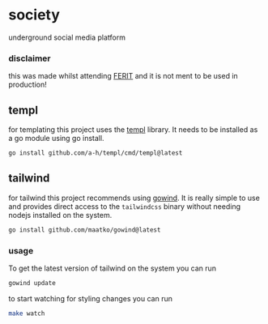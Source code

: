 # society
underground social media platform

### disclaimer
this was made whilst attending [FERIT](https://www.ferit.unios.hr/) and it is not
ment to be used in production!

## templ
for templating this project uses the [templ](https://templ.guide/) library.
It needs to be installed as a go module using go install.

```sh
go install github.com/a-h/templ/cmd/templ@latest
```

## tailwind
for tailwind this project recommends using [gowind](https://github.com/maatko/gowind). It is really simple to use and provides direct access to the `tailwindcss` binary without needing nodejs installed on the system.

```sh
go install github.com/maatko/gowind@latest
```

### usage
To get the latest version of tailwind on the system you can run

```sh
gowind update
```

to start watching for styling changes you can run

```sh
make watch
```
